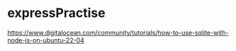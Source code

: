 # expressPractise

https://www.digitalocean.com/community/tutorials/how-to-use-sqlite-with-node-js-on-ubuntu-22-04